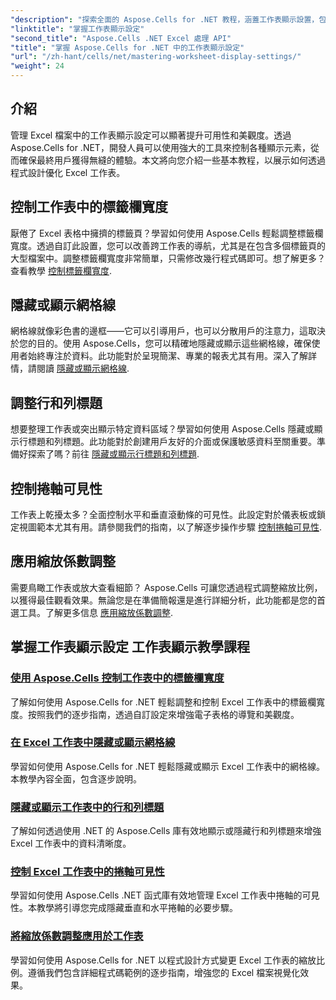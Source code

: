 ```yaml
---
"description": "探索全面的 Aspose.Cells for .NET 教程，涵蓋工作表顯示設置，包括網格線、標題、捲軸、標籤欄寬度和縮放調整。"
"linktitle": "掌握工作表顯示設定"
"second_title": "Aspose.Cells .NET Excel 處理 API"
"title": "掌握 Aspose.Cells for .NET 中的工作表顯示設定"
"url": "/zh-hant/cells/net/mastering-worksheet-display-settings/"
"weight": 24
---
```


## 介紹

管理 Excel 檔案中的工作表顯示設定可以顯著提升可用性和美觀度。透過 Aspose.Cells for .NET，開發人員可以使用強大的工具來控制各種顯示元素，從而確保最終用戶獲得無縫的體驗。本文將向您介紹一些基本教程，以展示如何透過程式設計優化 Excel 工作表。  

## 控制工作表中的標籤欄寬度  
厭倦了 Excel 表格中擁擠的標籤頁？學習如何使用 Aspose.Cells 輕鬆調整標籤欄寬度。透過自訂此設置，您可以改善跨工作表的導航，尤其是在包含多個標籤頁的大型檔案中。調整標籤欄寬度非常簡單，只需修改幾行程式碼即可。想了解更多？查看教學 [控制標籤欄寬度](./controlling-tab-bar-width/).  

## 隱藏或顯示網格線  
網格線就像彩色書的邊框——它可以引導用戶，也可以分散用戶的注意力，這取決於您的目的。使用 Aspose.Cells，您可以精確地隱藏或顯示這些網格線，確保使用者始終專注於資料。此功能對於呈現簡潔、專業的報表尤其有用。深入了解詳情，請閱讀 [隱藏或顯示網格線](./hide-display-gridlines/).  

## 調整行和列標題  
想要整理工作表或突出顯示特定資料區域？學習如何使用 Aspose.Cells 隱藏或顯示行標題和列標題。此功能對於創建用戶友好的介面或保護敏感資料至關重要。準備好探索了嗎？前往 [隱藏或顯示行標題和列標題](./hide-display-row-column-headers/).  

## 控制捲軸可見性  
工作表上乾擾太多？全面控制水平和垂直滾動條的可見性。此設定對於儀表板或鎖定視圖範本尤其有用。請參閱我們的指南，以了解逐步操作步驟 [控制捲軸可見性](./controlling-scroll-bar-visibility/).  

## 應用縮放係數調整  
需要鳥瞰工作表或放大查看細節？ Aspose.Cells 可讓您透過程式調整縮放比例，以獲得最佳觀看效果。無論您是在準備簡報還是進行詳細分析，此功能都是您的首選工具。了解更多信息 [應用縮放係數調整](./apply-zoom-factor-adjustments/).  

## 掌握工作表顯示設定 工作表顯示教學課程
### [使用 Aspose.Cells 控制工作表中的標籤欄寬度](./controlling-tab-bar-width/)
了解如何使用 Aspose.Cells for .NET 輕鬆調整和控制 Excel 工作表中的標籤欄寬度。按照我們的逐步指南，透過自訂設定來增強電子表格的導覽和美觀度。
### [在 Excel 工作表中隱藏或顯示網格線](./hide-display-gridlines/)
學習如何使用 Aspose.Cells for .NET 輕鬆隱藏或顯示 Excel 工作表中的網格線。本教學內容全面，包含逐步說明。
### [隱藏或顯示工作表中的行和列標題](./hide-display-row-column-headers/)
了解如何透過使用 .NET 的 Aspose.Cells 庫有效地顯示或隱藏行和列標題來增強 Excel 工作表中的資料清晰度。
### [控制 Excel 工作表中的捲軸可見性](./controlling-scroll-bar-visibility/)
學習如何使用 Aspose.Cells .NET 函式庫有效地管理 Excel 工作表中捲軸的可見性。本教學將引導您完成隱藏垂直和水平捲軸的必要步驟。
### [將縮放係數調整應用於工作表](./apply-zoom-factor-adjustments/)
學習如何使用 Aspose.Cells for .NET 以程式設計方式變更 Excel 工作表的縮放比例。遵循我們包含詳細程式碼範例的逐步指南，增強您的 Excel 檔案視覺化效果。